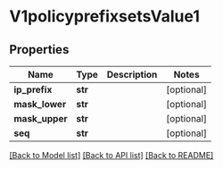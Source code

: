 # V1policyprefixsetsValue1

## Properties
Name | Type | Description | Notes
------------ | ------------- | ------------- | -------------
**ip_prefix** | **str** |  | [optional] 
**mask_lower** | **str** |  | [optional] 
**mask_upper** | **str** |  | [optional] 
**seq** | **str** |  | [optional] 

[[Back to Model list]](../README.md#documentation-for-models) [[Back to API list]](../README.md#documentation-for-api-endpoints) [[Back to README]](../README.md)


